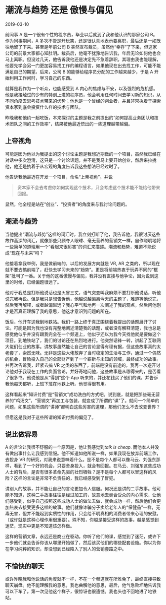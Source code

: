 # 潮流与趋势 还是 傲慢与偏见

2019-03-10

前同事 A 是一个很有个性的程序员，毕业以后就到了我和他认识的那家公司 B。作为同事期间，A 多次不管是开玩笑，还是很认真地表示要离职，最后还是一如既往地留了下来。甚至是年前公司 B 突然宣布裁员，虽然他“幸存”了下来，但这家公司的前景大家都心知肚明。裁员后，他毫不犹豫地告诉我，年后无论如何他也会马上离职。但没过几天，他告诉我他还是决定先不急着辞职。其理由我也能理解，他要先学会另一门更加容易找工作的编程语言，如果他现在出去找工作，可能不能满足自己的期望。后来，公司 B 的能够给程序员分配的工作越来越少，于是 A 开始利用工作闲时，学习自己的东西。

就算是我作为一个听众，也能感受到 A 内心的焦虑与不安，以及强烈的危机感。他是我接触过的少有的特别上进的程序员，他会利用任何时间去学习新的知识，从不同角度去思考技术带来的优势；他也是一个曾经的创业者，并且非常执着于探索资本家到底会投资什么样的技术与团队。

昨晚我和他约一起吃饭，本来探讨的主题是我之前提出的“如何提高业务团队和技术团队之间的工作效率”，结果被他最近悟出的一些道理越带越偏。

## 上帝视角

可能是因为他以为我提出的这个讨论主题是我想近期做的一个项目，虽然我已经在对话中多次澄清，这只是一个讨论话题，并不是我马上要开始创业，然后来拉拢他，他还是执着于从宏观的角度告诉我这些想法已经过时了。

他告诉我他最近在开发一个项目，命名“上帝视角”。并说

> 资本家不会去考虑你如何实现这个技术，只会考虑这个技术能不能给他带来回报。

显然，他全程是站在“创业”、“投资者”的角度来与我讨论问题的。

## 潮流与趋势

当他提出“潮流与趋势”这样的词汇时，我立刻打断了他，我告诉他，我很讨厌这些故作高深的词汇，就像那些只顾夺人眼球、毫无营养的营销文一样，自作聪明地将一些简单的道理用一个“看起来很厉害”的词汇来描述。潮流和趋势，难道不能说成“现在与未来”吗？

他接着拿我举例，我是做前端的，以后的发展方向就是 VR, AR 之类的，所以现在就不要去搞前端了，赶快去学习未来的“趋势”。更是将前端热衷于玩弄不同的“框架”批判了一番。关于他的这番傲慢与偏见，我并没有直接与他争论，因为说到这里的时候，已经偏题很远了。

他对于我总是打断他说话也是火冒三丈，语气突变叫我麻烦不要打断他说话，听他说完我再说。但是我只是想告诉他，他越说越偏离今天的主题了，难道等他说完，然后我再解释，或者越偏越远？我心平气和地再一次阐述了我的观点，然后问他刚才是否真正理解了我的意思，他这才意识到问题的所在。

饭后，他开车送我到地铁站。我们一路上终于真正围绕着我提出的话题展开了讨论。可能是因为我也没有完整地阐述清楚我的话题，或者没有解释清楚，我也总是感觉他似乎并没有跟我完全在一个频道上，他似乎还以为我今天找他就是要做这个项目。到地铁站了，我们的讨论还在热烈地进行。他突然话锋一转，讲起了互联网大佬们创业的故事。讲故事虽然能让自己的言论显得有理有据，但这些故事真的太老套了，索然无味。无非是这些大佬放弃了当时稳定的生活与工作，通过一个偶然的机会，冒险投入自己的全部财产到了一个崭新与未知的领域，最终成功的故事。并再次告诉我，赶紧去搞 VR 之类的东西了，前端是没有前途的。我再一次避开讨论他对于我现在工作的负面言论，并好奇地问他，这些故事是从哪得来的，是否看了很多书。他说他是从“得到”这个 App 听来的，并还花钱买了他们的课，并告诉我他每天都听，上班下班在地铁上听。他觉得很有用。

这样看起来“知识付费”是“营销文”成功洗白的方式吧。说到底，就是把那些毫无营养的“鸡汤文”，“营销文”再加工与包装，就变成了所谓的“课”了。就问一个简单的问题，如果这些所谓的“讲师”都明白这些厉害的道理，那他们怎么不去改变世界？

但愿这是我对于这些所谓的知识付费的偏见了。

## 说比做容易

A 的言论让我很不舒服的一个原因是，他让我感觉到*talk is cheap*. 而他本人并没有做出事什么让我感到信服。他不知道如他所说一样，如果我现在放弃前端工作，去投身 VR 的研究，对我来说意味着什么。是不是每个人都可以像马云、刘强东那样，看到了一个好的机会，只要舍身投入，就会有回报。在马云、刘强东这些成功人士的背后，是否有很多革命先驱的壮烈牺牲？是不是每个人都可以冒这样的风险？这样的言论是非常不负责任的，我已经感受到了冒犯。

讲别人的故事，并不能让自己的言论更加令人信服。何况还是讲的二手故事。他可能不知道，这种二手故事往往是经过加工的，故意地去契合受众的内心需求，让他们感受到，似乎自己按照这些成功人士的做法去做，就会成功一样，然后他们会更加热衷去接受更多这样的故事。他们就像诈骗分子卖给老年人的“保健品”一样，无毒无害，但并不能起到实质性的作用，只会给不明真相的消费者带来心理的安慰。（或许就是这种心理作用很重要）。殊不知，你越是接受这样的故事，越是感觉到迷茫，现实中更是不知道该怎样做。

这样的营销文章，永远还是商业在驱动。你听了他们的课，感觉到了迷茫，或许下一步他们就会告诉你该从哪里开始做了，然后该买他们的哪些配套设施。你以为你在学习纯粹的知识，却没想到已经陷入了别人的营销套路之中。

## 不愉快的聊天

或许昨晚我和他说话的角度就不一样，不在一个频道就在所难免了，最终直接导致聊天崩盘。他不能理解我的意思，我也曲解他的意思，最后，他气急败坏地告诉我可以下车了。第一次见他这个样子，很惊讶也很遗憾。我也头也不回地进了地铁站。
